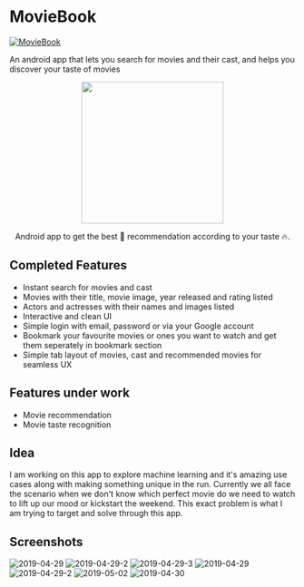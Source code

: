 # MovieBook

[![MovieBook](https://img.shields.io/badge/Pradyuman7-MovieBook-seagreen.svg?style=flat)](https://github.com/Pradyuman7/MovieBook)

An android app that lets you search for movies and their cast, and helps you discover your taste of movies

<p align="center">
  <img width="250" height="250" src="https://user-images.githubusercontent.com/41565823/52389948-528dda80-2a96-11e9-900d-75d4ec0dbeaf.png">
</p>
<p align="center">
  Android app to get the best 🎥 recommendation according to your taste 🔥</a>.
</p>


## Completed Features
- Instant search for movies and cast
- Movies with their title, movie image, year released and rating listed
- Actors and actresses with their names and images listed
- Interactive and clean UI
- Simple login with email, password or via your Google account
- Bookmark your favourite movies or ones you want to watch and get them seperately in bookmark section
- Simple tab layout of movies, cast and recommended movies for seamless UX

## Features under work
- Movie recommendation
- Movie taste recognition

## Idea

I am working on this app to explore machine learning and it's amazing use cases along with making something unique in the run. Currently we all face the scenario when we don't know which perfect movie do we need to watch to lift up our mood or kickstart the weekend.
This exact problem is what I am trying to target and solve through this app.


## Screenshots
![2019-04-29](https://user-images.githubusercontent.com/41565823/56885728-72b5b000-6a6d-11e9-9c89-dfbaed356656.jpg)
![2019-04-29-2](https://user-images.githubusercontent.com/41565823/56885729-72b5b000-6a6d-11e9-9e1a-91745f1451d9.jpg)
![2019-04-29-3](https://user-images.githubusercontent.com/41565823/56885730-734e4680-6a6d-11e9-8ea6-4a2b210a88ec.jpg)
![2019-04-29](https://user-images.githubusercontent.com/41565823/56940998-e7422a80-6b11-11e9-9324-b0bfc050d40e.jpg)
![2019-04-29-2](https://user-images.githubusercontent.com/41565823/56940999-e7422a80-6b11-11e9-9339-09c0f9b5731a.jpg)
![2019-05-02](https://user-images.githubusercontent.com/41565823/57063572-01236f00-6cc4-11e9-80d8-0dd926df650a.jpg)
![2019-04-30](https://user-images.githubusercontent.com/41565823/56959096-98fe4d00-6b4c-11e9-8db7-a0ca7158d26c.jpg)


